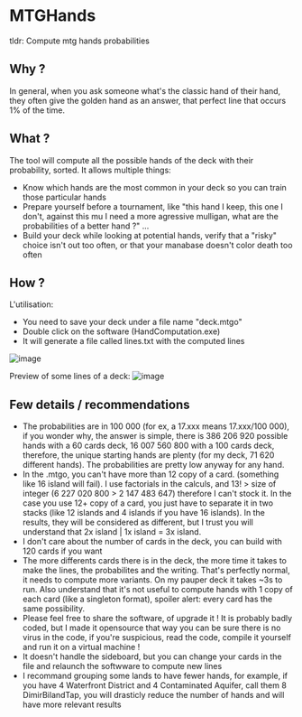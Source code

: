 # MTGHands
tldr: Compute mtg hands probabilities

## Why ?
In general, when you ask someone what's the classic hand of their hand, they often give the golden hand as an answer, that perfect line that occurs 1% of the time.

## What ?
The tool will compute all the possible hands of the deck with their probability, sorted.
It allows multiple things:
- Know which hands are the most common in your deck so you can train those particular hands
- Prepare yourself before a tournament, like "this hand I keep, this one I don't, against this mu I need a more agressive mulligan, what are the probabilities of a better hand ?" ...
- Build your deck while looking at potential hands, verify that a "risky" choice isn't out too often, or that your manabase doesn't color death too often

## How ?
L'utilisation:
- You need to save your deck under a file name "deck.mtgo"
- Double click on the software (HandComputation.exe)
- It will generate a file called lines.txt with the computed lines

![image](https://github.com/AxelLavielle/MTGHands/assets/12008266/90e328ad-96cd-47b3-937e-ed0dfcdbacbb)

Preview of some lines of a deck:
![image](https://github.com/AxelLavielle/MTGHands/assets/12008266/cfdb4513-5f61-45ba-93de-dc92f16787f1)

## Few details / recommendations
- The probabilities are in 100 000 (for ex, a 17.xxx means 17.xxx/100 000), if you wonder why, the answer is simple, there is 386 206 920 possible hands with a 60 cards deck, 16 007 560 800 with a 100 cards deck, therefore, the unique starting hands are plenty (for my deck, 71 620 different hands). The probabilities are pretty low anyway for any hand.
- In the .mtgo, you can't have more than 12 copy of a card. (something like 16 island will fail). I use factorials in the calculs, and 13! > size of integer (6 227 020 800 > 2 147 483 647) therefore I can't stock it. In the case you use 12+ copy of a card, you just have to separate it in two stacks (like 12 islands and 4 islands if you have 16 islands). In the results, they will be considered as different, but I trust you will understand that 2x island | 1x island = 3x island.
- I don't care about the number of cards in the deck, you can build with 120 cards if you want
- The more differents cards there is in the deck, the more time it takes to make the lines, the probabilites and the writing. That's perfectly normal, it needs to compute more variants. On my pauper deck it takes ~3s to run. Also understand that it's not useful to compute hands with 1 copy of each card (like a singleton format), spoiler alert: every card has the same possibility.
- Please feel free to share the software, of upgrade it ! It is probably badly coded, but I made it opensource that way you can be sure there is no virus in the code, if you're suspicious, read the code, compile it yourself and run it on a virtual machine !
- It doesn't handle the sideboard, but you can change your cards in the file and relaunch the softwware to compute new lines
- I recommand grouping some lands to have fewer hands, for example, if you have 4 Waterfront District and 4 Contaminated Aquifer, call them 8 DimirBilandTap, you will drasticly reduce the number of hands and will have more relevant results
